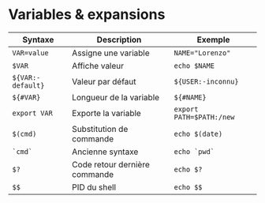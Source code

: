 # Variables & expansions

| Syntaxe | Description | Exemple |
|---------|-------------|---------|
| `VAR=value` | Assigne une variable | `NAME="Lorenzo"` |
| `$VAR` | Affiche valeur | `echo $NAME` |
| `${VAR:-default}` | Valeur par défaut | `${USER:-inconnu}` |
| `${#VAR}` | Longueur de la variable | `${#NAME}` |
| `export VAR` | Exporte la variable | `export PATH=$PATH:/new` |
| `$(cmd)` | Substitution de commande | `echo $(date)` |
| `` `cmd` `` | Ancienne syntaxe | `` echo `pwd` `` |
| `$?` | Code retour dernière commande | `echo $?` |
| `$$` | PID du shell | `echo $$` |
